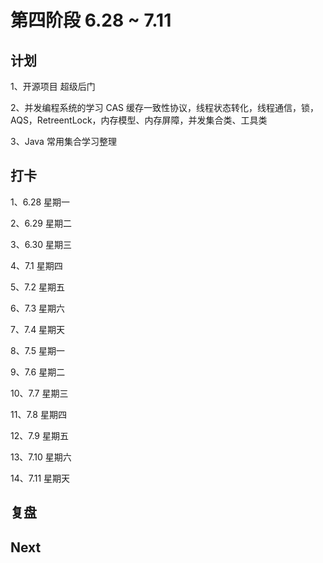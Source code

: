 # 第四阶段 6.28 ~ 7.11

## 计划

1、开源项目 超级后门

2、并发编程系统的学习 CAS 缓存一致性协议，线程状态转化，线程通信，锁，AQS，RetreentLock，内存模型、内存屏障，并发集合类、工具类

3、Java 常用集合学习整理

## 打卡

1、6.28 星期一

2、6.29 星期二

3、6.30 星期三

4、7.1 星期四

5、7.2 星期五

6、7.3 星期六

7、7.4 星期天

8、7.5 星期一

9、7.6 星期二

10、7.7 星期三

11、7.8 星期四

12、7.9 星期五

13、7.10 星期六

14、7.11 星期天

## 复盘

## Next

